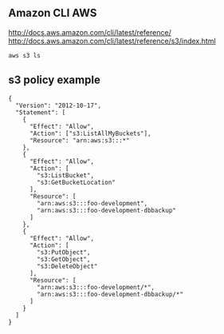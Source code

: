 ## Amazon CLI AWS

http://docs.aws.amazon.com/cli/latest/reference/
http://docs.aws.amazon.com/cli/latest/reference/s3/index.html

```
aws s3 ls
```


## s3 policy example

```
{
  "Version": "2012-10-17",
  "Statement": [
    {
      "Effect": "Allow",
      "Action": ["s3:ListAllMyBuckets"],
      "Resource": "arn:aws:s3:::*"
    },
    {
      "Effect": "Allow",
      "Action": [
        "s3:ListBucket",
        "s3:GetBucketLocation"
      ],
      "Resource": [
        "arn:aws:s3:::foo-development",
        "arn:aws:s3:::foo-development-dbbackup"
      ]
    },
    {
      "Effect": "Allow",
      "Action": [
        "s3:PutObject",
        "s3:GetObject",
        "s3:DeleteObject"
      ],
      "Resource": [
        "arn:aws:s3:::foo-development/*",
        "arn:aws:s3:::foo-development-dbbackup/*"
      ]
    }
  ]
}
```
